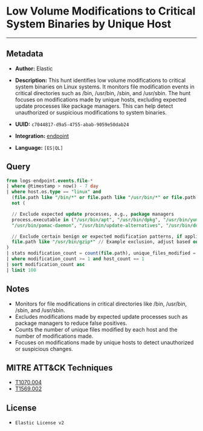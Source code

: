 # Low Volume Modifications to Critical System Binaries by Unique Host

---

## Metadata

- **Author:** Elastic
- **Description:** This hunt identifies low volume modifications to critical system binaries on Linux systems. It monitors file modification events in critical directories such as /bin, /usr/bin, /sbin, and /usr/sbin. The hunt focuses on modifications made by unique hosts, excluding expected update processes like package managers. This can help detect unauthorized or suspicious modifications to system binaries.

- **UUID:** `c7044817-d9a5-4755-abab-9059e50dab24`
- **Integration:** [endpoint](https://docs.elastic.co/integrations/endpoint)
- **Language:** `[ES|QL]`

## Query

```sql
from logs-endpoint.events.file-*
| where @timestamp > now() - 7 day
| where host.os.type == "linux" and
  (file.path like "/bin/*" or file.path like "/usr/bin/*" or file.path like "/sbin/*" or file.path like "/usr/sbin/*") and
  not (

  // Exclude expected update processes, e.g., package managers
  process.executable in ("/usr/bin/apt", "/usr/bin/dpkg", "/usr/bin/yum", "/usr/bin/rpm", "/usr/bin/pacman",
  "/usr/bin/pamac-daemon", "/usr/bin/update-alternatives", "/usr/bin/dockerd", "/usr/bin/microdnf", "/sbin/apk") or

  // Exclude certain benign or expected modification patterns, if applicable
  file.path like "/usr/bin/gzip*" // Example exclusion, adjust based on your environment
)
| stats modification_count = count(file.path), unique_files_modified = count_distinct(file.path), host_count = count_distinct(host.name) by process.executable
| where modification_count >= 1 and host_count == 1
| sort modification_count asc
| limit 100
```

## Notes

- Monitors for file modifications in critical directories like /bin, /usr/bin, /sbin, and /usr/sbin.
- Excludes modifications made by expected update processes such as package managers to reduce false positives.
- Counts the number of unique files modified by each host and the number of modifications made.
- Focuses on modifications made by unique hosts to detect unauthorized or suspicious changes.
## MITRE ATT&CK Techniques

- [T1070.004](https://attack.mitre.org/techniques/T1070/004)
- [T1569.002](https://attack.mitre.org/techniques/T1569/002)

## License

- `Elastic License v2`
